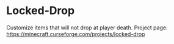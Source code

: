 # Locked-Drop
Customize items that will not drop at player death.
Project page: https://minecraft.curseforge.com/projects/locked-drop
